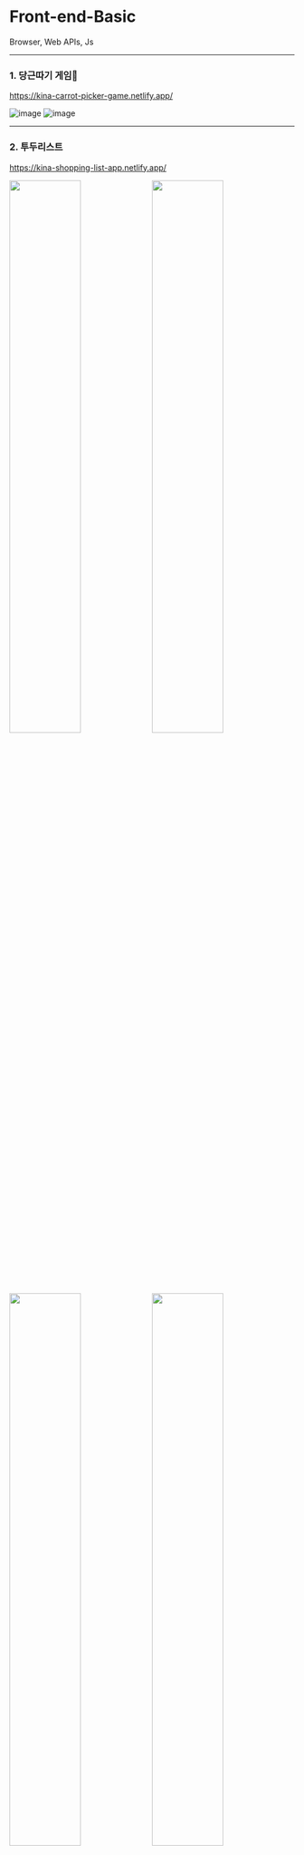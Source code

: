 # Front-end-Basic
Browser, Web APIs, Js

***
### 1. 당근따기 게임🥕
https://kina-carrot-picker-game.netlify.app/

![image](https://user-images.githubusercontent.com/66938939/144973897-9b07214b-199e-46fe-a283-55e3465ec4e9.png)
![image](https://user-images.githubusercontent.com/66938939/144975824-8c44ad7a-dac0-47d3-b881-e84049b108fc.png)

***
### 2. 투두리스트
https://kina-shopping-list-app.netlify.app/

<img src="https://user-images.githubusercontent.com/66938939/144974982-f9b2353a-d730-4a0a-af7e-00e7787cbd5b.png" width=50%><img src="https://user-images.githubusercontent.com/66938939/144975046-d7f56c17-4ded-41f2-8cf9-59bdc0035322.png" width=50%>

<img src="https://user-images.githubusercontent.com/66938939/144975177-8726d238-15f1-4537-a1ef-29da6df22922.png" width=50%/><img src="https://user-images.githubusercontent.com/66938939/144975354-395652b8-5c3e-4e1d-8eca-90bc2f3e22f5.png" width=50%/>

***
